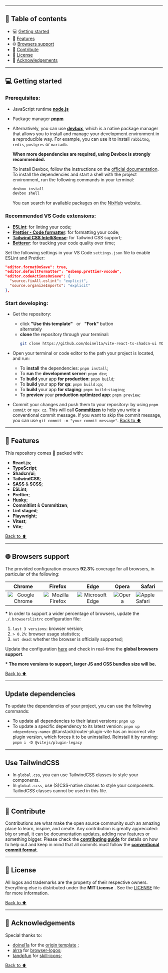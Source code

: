 [node]: https://nodejs.org/en
[pnpm]: https://pnpm.io/installation
[yarn]: https://yarnpkg.com/getting-started/install
[demo]: https://vite-react-ts-shadcn-ui.d1a.app/
[license]: https://github.com/doinel1a/vite-react-ts-shadcn-ui/blob/main/LICENSE
[code-of-conduct]: https://github.com/doinel1a/vite-react-ts-shadcn-ui/blob/main/CODE_OF_CONDUCT.md
[issues]: https://github.com/doinel1a/vite-react-ts-shadcn-ui/issues
[pulls]: https://github.com/doinel1a/vite-react-ts-shadcn-ui/pulls
[browserslist]: https://browsersl.ist/#q=last+3+versions%2C%3E+0.2%25%2C+not+dead
[commitlint]: https://github.com/conventional-changelog/commitlint/#what-is-commitlint
[react-icon]: https://skillicons.dev/icons?i=react
[ts-icon]: https://skillicons.dev/icons?i=ts
[js-icon]: https://skillicons.dev/icons?i=js
[tailwind-icon]: https://skillicons.dev/icons?i=tailwind
[chrome-icon]: https://github.com/alrra/browser-logos/blob/main/src/chrome/chrome_64x64.png
[firefox-icon]: https://github.com/alrra/browser-logos/blob/main/src/firefox/firefox_64x64.png
[edge-icon]: https://github.com/alrra/browser-logos/blob/main/src/edge/edge_64x64.png
[opera-icon]: https://github.com/alrra/browser-logos/blob/main/src/opera/opera_64x64.png
[safari-icon]: https://github.com/alrra/browser-logos/blob/main/src/safari/safari_64x64.png
[devbox-introd]: https://www.jetify.com/docs/devbox/
[devbox-install]: https://www.jetify.com/docs/devbox/installing_devbox/
[nixhub]: https://www.nixhub.io/
[node-js]: https://nodejs.org/en/
[vscode]: https://code.visualstudio.com/
[eslint]: https://marketplace.visualstudio.com/items?itemName=dbaeumer.vscode-eslint
[prettier]: https://marketplace.visualstudio.com/items?itemName=esbenp.prettier-vscode
[tailwind-intellisense]: https://marketplace.visualstudio.com/items?itemName=bradlc.vscode-tailwindcss
[betterer]: https://marketplace.visualstudio.com/items?itemName=Betterer.betterer-vscode
[devbox]: https://www.jetify.com/docs/devbox/

---

## :bookmark: Table of contents

- :computer: [Getting started](#computer-getting-started "Go to 'Getting started' section")
- :battery: [Features](#battery-features "Go to 'Features' section")
- :globe_with_meridians: [Browsers support](#globe_with_meridians-browsers-support "Go to 'Browsers support' section")
- :busts_in_silhouette: [Contribute](#busts_in_silhouette-contribute "Go to 'Contribute' section")
- :bookmark_tabs: [License](#bookmark_tabs-license "Go to 'License' section")
- :gem: [Acknowledgements](#gem-acknowledgements "Go to 'Acknowledgements' section")

---

## :computer: Getting started

### Prerequisites:

- JavaScript runtime **[node.js][node]**
- Package manager **[pnpm][pnpm]**
- Alternatively, you can use **[devbox][devbox]**, which is a native package manager that allows you to install and manage your development environment in a reproducible way. For example, you can use it to install `rabbitmq`, `redis`, `postgres` or `mariadb`.

  **When more dependencies are required, using Devbox is strongly recommended.**

  To install Devbox, follow the instructions on the [official documentation][devbox-install].
  To install the dependencies and start a shell with the project environment, run the following commands in your terminal:

  ```bash
  devbox install
  devbox shell
  ```

  You can search for available packages on the [NixHub][nixhub] website.

### Recommended VS Code extensions:

- **[ESLint][eslint]**: for linting your code;
- **[Prettier - Code formatter][prettier]**: for formatting your code;
- **[Tailwind CSS IntelliSense][tailwind-intellisense]**: for Tailwind CSS support;
- **[Betterer][betterer]**: for tracking your code quality over time;

Set the following settings in your VS Code `settings.json` file to enable ESLint and Prettier:

```json
"editor.formatOnSave": true,
"editor.defaultFormatter": "esbenp.prettier-vscode",
"editor.codeActionsOnSave": {
  "source.fixAll.eslint": "explicit",
  "source.organizeImports": "explicit"
},
```

### Start developing:

- Get the repository:
  - click **"Use this template"** &nbsp; or &nbsp; **"Fork"** button <br /> alternately
  - **clone** the repository through your terminal: <br />
    ```bash
    git clone https://github.com/doinel1a/vite-react-ts-shadcn-ui YOUR-PROJECT-NAME
    ```
- Open your terminal or code editor to the path your project is located, and run:

  - To **install** the dependencies: `pnpm install`;
  - To **run** the **development server**: `pnpm dev`;
  - To **build** your app **for production**: `pnpm build`;
  - To **build** your app **for qa**: `pnpm build:qa`;
  - To **build** your app **for staging**: `pnpm build:staging`;
  - To **preview** your **production optimized app**: `pnpm preview`;

- Commit your changes and push them to your repository: by using `pnpm commit` or `npx cz`. This will call **[Commitizen][commitlint]** to help you write a conventional commit message.
   If you want to skip the commit message, you can use `git commit -m "your commit message"`.
  [Back to :arrow_up:](#vite-react-typescript--shadcnui--template "Back to 'Table of contents' section")

---

## :battery: Features

This repository comes 🔋 packed with:

- **React.js**;
- **TypeScript**;
- **Shadcn/ui**;
- **TailwindCSS**;
- **SASS** & **SCSS**;
- **ESLint**;
- **Prettier**;
- **Husky**;
- **Commitlint** & **Commitizen**;
- **Lint staged**;
- **Playwright**;
- **Vitest**;
- **Vite**;

[Back to :arrow_up:](#vite-react-typescript--shadcnui--template "Back to 'Table of contents' section")

---

## :globe_with_meridians: Browsers support

The provided configuration ensures **92.3%** coverage for all browsers, in particular of the following:

|            Chrome             |             Firefox              |             Edge             |        Opera         | Safari                       |
| :---------------------------: | :------------------------------: | :--------------------------: | :------------------: | ---------------------------- |
| ![Google Chrome][chrome-icon] | ![Mozilla Firefox][firefox-icon] | ![Microsoft Edge][edge-icon] | ![Opera][opera-icon] | ![Apple Safari][safari-icon] |

**\*** In order to support a wider percentage of browsers, update the `./.browserslistrc` configuration file:

1. `last 3 versions`: browser version;
2. `> 0.2%`: browser usage statistics;
3. `not dead`: whether the browser is officially supported;

Update the configuration [here][browserslist] and check in real-time the **global browsers support**.

**\* The more versions to support, larger JS and CSS bundles size will be.**

[Back to :arrow_up:](#vite-react-typescript--shadcnui--template "Back to 'Table of contents' section")

---

## Update dependencies

To update the dependencies of your project, you can use the following commands:

- To update all dependencies to their latest versions: `pnpm up`
- To update a specific dependency to its latest version: `pnpm up <dependency-name>`
  @tanstack/router-plugin-vite has an incorrect vite plugin version, which forces it to be uninstalled. Reinstall it by running: `pnpm i -D @vitejs/plugin-legacy`

---

## Use TailwindCSS

- In `global.css`, you can use TailwindCSS classes to style your components.
- In `global.scss`, use (S)CSS-native classes to style your components. TailindCSS classes cannot be used in this file.

---

## :busts_in_silhouette: Contribute

Contributions are what make the open source community such an amazing place to learn, inspire, and create.
Any contribution is greatly appreciated: big or small, it can be documentation updates, adding new features or something bigger.
Please check the [**contributing guide**][code-of-conduct] for details on how to help out and keep in mind that all commits must follow the **[conventional commit format][commitlint]**.

---

## :bookmark_tabs: License

All logos and trademarks are the property of their respective owners.
Everything else is distributed under the **MIT License** .
See the [LICENSE][license] file for more information.

[Back to :arrow_up:](#vite-react-typescript--shadcnui--template "Back to 'Table of contents' section")

---

## :gem: Acknowledgements

Special thanks to:

- [doinel1a](https://github.com/doinel1a/vite-react-ts-shadcn-ui) for the [origin template](https://github.com/doinel1a/vite-react-ts-shadcn-ui) ;
- [alrra](https://github.com/alrra) for [browser-logos](https://github.com/alrra/browser-logos);
- [tandpfun](https://github.com/tandpfun) for [skill-icons](https://github.com/tandpfun/skill-icons);

[Back to :arrow_up:](#vite-react-typescript--shadcnui--template "Back to 'Table of contents' section")
